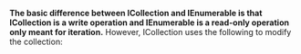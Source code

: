 **The basic difference between ICollection and IEnumerable is that ICollection is a write operation and IEnumerable is a read-only operation only meant for iteration.**
However, ICollection uses the following to modify the collection:
